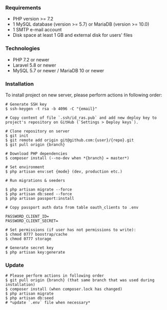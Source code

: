 ### Requirements

* PHP version >= 7.2
* 1 MySQL database (version >= 5.7) or MariaDB (version >= 10.0)
* 1 SMTP e-mail account
* Disk space at least 1 GB and external disk for users' files

### Technologies

* PHP 7.2 or newer
* Laravel 5.8 or newer
* MySQL 5.7 or newer / MariaDB 10 or newer

### Installation

To install project on new server, please perform actions in following order:

```$xslt
# Generate SSH key
$ ssh-keygen -t rsa -b 4096 -C "{email}"

# Copy content of file `.ssh/id_ras.pub` and add new deploy key to project's repository on GitHub (`Settings > Deploy keys`).

# Clone repository on server
$ git init
$ git remote add origin git@github.com:{user}/{repo}.git
$ git pull origin {branch}

# Download PHP dependencies
$ composer install (--no-dev when *{branch} = master*)

# Set environment
$ php artisan env:set {mode} (dev, production etc.)

# Run migrations & seeders

$ php artisan migrate --force
$ php artisan db:seed --force
$ php artisan passport:install

# Copy passport auth data from table oauth_clients to .env

PASSWORD_CLIENT_ID=
PASSWORD_CLIENT_SECRET=

# Set permissions (if user has not permissions to write):
$ chmod 0777 boostrap/cache
$ chmod 0777 storage

# Generate secret key
$ php artisan key:generate

```

### Update

```$xslt
# Please perform actions in following order
$ git pull origin {branch} (that same branch that was used during installation)
$ composer install (when composer.lock has changed)
$ php artisan migrate
$ php artisan db:seed
# *update `.env` file when necessary*
```
